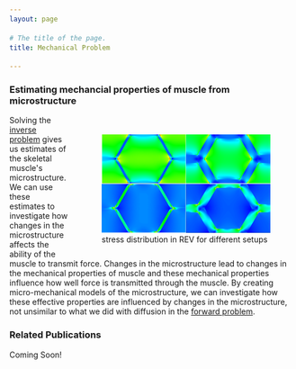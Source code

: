 ```yaml
---
layout: page

# The title of the page.
title: Mechanical Problem

---
```

### Estimating mechancial properties of muscle from microstructure

<figure style="float: right; padding-top:20px;  padding-left:20px; padding-bottom:00px;">
<img src="/assets/img/mechanical_REV.png"  width="300">     
<figcaption>stress distribution in REV for different setups</figcaption>
</figure>

Solving the [inverse problem](/pages/inverse-problem/) gives us estimates of the skeletal muscle's microstructure. We can use these estimates to investigate how changes in the microstructure affects the ability of the muscle to transmit force. Changes in the microstructure lead to changes in the mechanical properties of muscle and these mechanical properties influence how well force is transmitted through the muscle. By creating micro-mechanical models of the microstructure, we can investigate how these effective properties are influenced by changes in the microstructure, not unsimilar to what we did with diffusion in the [forward problem](/pages/forward-problem/). 

### Related Publications

Coming Soon!
